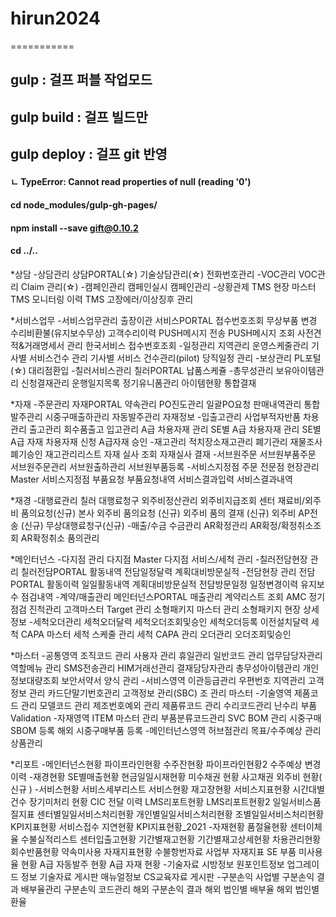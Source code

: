 # hirun2024
===========

## gulp : 걸프 퍼블 작업모드

## gulp build : 걸프 빌드만

## gulp deploy : 걸프 git 반영
#### ㄴ TypeError: Cannot read properties of null (reading '0')
####    cd node_modules/gulp-gh-pages/
####    npm install --save gift@0.10.2
####    cd ../..







*상담
-상담관리
	상담PORTAL(☆)
	기술상담관리(☆)
	전화번호관리
-VOC관리
	VOC관리
	Claim 관리(☆)
-캠페인관리
	캠페인실시
	캠페인관리
-상황관제
	TMS 현장 마스터
	TMS 모니터링 이력
	TMS 고장에러/이상징후 관리

*서비스업무
-서비스업무관리
	출장이관
	서비스PORTAL
	접수번호조회
	무상부품 변경
	수리비환불(유지보수무상)
	고객수리이력
	PUSH메시지 전송
	PUSH메시지 조회
	사전견적&amp;거래명세서 관리
	한국서비스 접수번호조회
-일정관리
	지역관리
	운영스케줄관리
	기사별 서비스건수 관리
	기사별 서비스 건수관리(pilot)
	당직일정 관리
-보상관리
	PL포털(☆)
	대리점환입
-칠러서비스관리
	칠러PORTAL
	납품스케쥴
-총무성관리
	보유아이템관리
	신청결재관리
	운행일지목록
	정기유니폼관리
	아이템현황
	통합결재

*자재
-주문관리
	자재PORTAL
	약속관리
	PO진도관리
	일괄PO요청
	판매내역관리
	통합발주관리
	시중구매출하관리
	자동발주관리
	자재정보
-입출고관리
	사업부적자반품
	차용관리
	출고관리
	회수품출고
	입고관리
	A급 차용자재 관리
	SE별 A급 차용자재 관리
	SE별 A급 자재 차용자재 신청
	A급자재 승인
-재고관리
	적치장소재고관리
	폐기관리
	재물조사
	폐기승인
	재고관리리스트
	자재 실사 조회
	자재실사 결재
-서브원주문
	서브원부품주문
	서브원주문관리
	서브원출하관리
	서브원부품등록
-서비스지정점 주문
	전문점 현장관리 Master
	서비스지정점 부품요청
	부품요청내역
	서비스결과입력
	서비스결과내역

*재경
-대행료관리
	칠러 대행료청구
	외주비정산관리
	외주비지급조회
	센터 재료비/외주비 품의요청(신규)
	본사 외주비 품의요청 (신규)
	외주비 품의 결재 (신규)
	외주비 AP전송 (신규)
	무상대행료청구(신규)
-매출/수금
	수금관리
	AR확정관리
	AR확정/확정취소조회
	AR확정취소 품의관리
	
*메인터넌스
-다지점 관리
	다지점 Master
	다지점 서비스/세척 관리
-칠러전담현장 관리
	칠러전담PORTAL
	활동내역
	전담일정달력
	계획대비방문실적
-전담현장 관리
	전담 PORTAL
	활동이력
	일일활동내역
	계획대비방문실적
	전담방문일정
	일정변경이력
	유지보수 점검내역
-계약/매출관리
	메인터넌스PORTAL
	매출관리
	계약리스트 조회
	AMC 정기점검 진척관리
	고객마스터
	Target 관리
	소형패키지 마스터 관리
	소형패키지 현장 상세정보
-세척오더관리
	세척오더달력
	세척오더조회및승인
	세척오더등록
	이전설치달력
	세척 CAPA 마스터
	세척 스케줄 관리
	세척 CAPA 관리
	오더관리
	오더조회및승인</a>
	
*마스터
-공통영역
	조직코드 관리
	사용자 관리
	휴일관리
	일반코드 관리
	업무담당자관리
	역할메뉴 관리
	SMS전송관리
	HIM거래선관리
	결재담당자관리
	총무성아이템관리
	개인정보대량조회
	보안서약서 양식 관리
-서비스영역
	이관등급관리
	우편번호 지역관리
	고객정보 관리
	카드단말기번호관리
	고객정보 관리(SBC)
	조 관리 마스터
-기술영역
	제품코드 관리
	모델코드 관리
	제조번호예외 관리
	제품류코드 관리
	수리코드관리
	난수리 부품 Validation
-자재영역
	ITEM 마스터 관리
	부품분류코드관리
	SVC BOM 관리
	시중구매SBOM 등록
	해외 시중구매부품 등록
-메인터넌스영역
	허브점관리
	목표/수주예상 관리
	상품관리

*리포트
-메인터넌스현황
	파이프라인현황
	수주잔현황
	파이프라인현황2
	수주예상 변경이력
-재경현황
	SE별매출현황
	현금일일시재현황
	미수채권 현황
	사고채권
	외주비 현황( 신규 )
-서비스현황
	서비스세부리스트
	서비스현황
	재고장현황
	서비스지표현황
	시간대별 건수
	장기미처리 현황
	CIC 전달 이력
	LMS리포트현황
	LMS리포트현황2
	일일서비스품질지표
	센터별일일서비스처리현황
	개인별일일서비스처리현황
	조별일일서비스처리현황
	KPI지표현황
	서비스접수 지연현황
	KPI지표현황_2021
-자재현황
	품절율현황
	센터이체율
	수불실적리스트
	센터입출고현황
	기간별재고현황
	기간별재고상세현황
	차용관리현황
	회수반품현황
	약속미사용
	자재지표현황
	수불항번자료
	사업부 자재지표
	SE 부품 미사용율 현황
	A급 자동발주 현황
	A급 자재 현황
-기술자료
	시방정보
	원포인트정보
	업그레이드 정보
	기술자료 게시판
	매뉴얼정보
	CS교육자료 게시판
-구분손익
	사업별 구분손익 결과
	배부율관리
	구분손익 코드관리
	해외 구분손익 결과
	해외 법인별 배부율
	해외 법인별 환율


